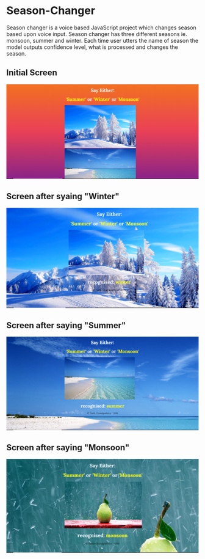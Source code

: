 # Season-Changer

Season changer is a voice based JavaScript project which changes season based upon voice input. Season changer has three different seasons ie. monsoon, summer and winter. Each time user utters the name of season the model outputs confidence level, what is processed and changes the season.

## Initial Screen
<img src='screenshot/1.PNG'><br/>

## Screen after syaing "Winter"
<img src='screenshot/2.PNG'><br/>

## Screen after saying "Summer"
<img src='screenshot/3.PNG'><br/>

## Screen after saying "Monsoon"
<img src='screenshot/4.PNG'><br/>
